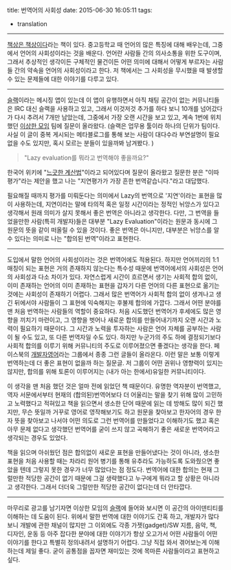 title: 번역어의 사회성
date: 2015-06-30 16:05:11
tags:
- translation
---


[책상은 책상이다](http://www.aladin.co.kr/shop/wproduct.aspx?ISBN=898890222X)라는
책이 있다. 중고등학교 때 언어의 많은 특징에 대해 배우는데, 그중에서 언어의
사회성이라는 것을 배운다. 언어란 사람들 간의 의사소통을 위한 도구이며, 그래서
추상적인 생각이든 구체적인 물건이든 어떤 의미에 대해서 어떻게 부르자는 사람들 간의
약속을 언어의 사회성이라고 한다. 저 책에서는 그 사회성을 무시했을 때 발생할 수
있는 문제들에 대한 이야기를 다루고 있다.

---

[슬랙](https://slack.com/)이라는 메시징 앱이 있는데 이 앱이 유행하면서 아직
채팅 공간이 없는 커뮤니티들은 IRC 대신 슬랙을 사용하고 있고, 그래서 이것저것
추가를 하다 보니 10개를 넘어갔다가 다시 추려서 7개만 남았는데, 그중에서 가장
오랜 시간을 보고 있고, 계속 1번에 위치했던 [이상한 모임](http://weirdx.io/) 팀에
질문이 올라왔다.  (슬랙은 업무용 툴이라 하나의 단위가 팀이다. 사실 이 글이 중복
게시되는 메타블로그를 통해 보는 사람이 대다수라 부연설명이 필요 없을 수도 있지만,
혹시 모르는 분들이 있을까봐 남겨봤다. ) 

> "Lazy evaluation를 뭐라고 번역해야 좋을까요?"

한국어 위키에 "[느긋한 계산법](https://ko.wikipedia.org/wiki/%EB%8A%90%EA%B8%8B%ED%95%9C_%EA%B3%84%EC%82%B0%EB%B2%95)"이라고
되어있다며 질문이 올라왔고 질문한 분은 "이따 평가"라는 제안을 했고 나는
"지연평가가 가장 흔한 번역같습니다."라고 대답했다.


필요해질 때까지 평가를 미뤄둔다는 의미에서 Lazy의 번역으로 '지연'이라는 표현을
많이 사용하는데, 지연이라는 말에 타의적 혹은 일정 시간이라는 정적인 뉘앙스가
있다고 생각해서 원래 의미가 살지 못해서 좋은 번역은 아니라고 생각한다. 다만,
그 번역을 들었을만한 사람(특히 개발자)들은 대부분 "Lazy Evaluation"이라는 원문과
동시에 그 원문의 뜻을 같이 떠올릴 수 있을 것이다. 좋은 번역은 아니지만, 대부분은
뉘앙스를 알 수 있다는 의미로 나는 "합의된 번역"이라고 표현한다.

---

도입에서 말한 언어의 사회성이라는 것은 번역어에도 적용된다. 하지만 언어끼리의
1:1 매칭이 되는 표현은 거의 존재하지 않는다는 특수성 때문에 번역어에서의 사회성은
언어의 사회성과 다소 차이가 있다. 자연스럽게 시간이 흐르면서 생기는 사회적 합의
없이, 이미 존재하는 언어의 이미 존재하는 표현을 갑자기 다른 언어의 다른 표현으로
옮기는 것에는 사회성이 존재하기 어렵다. 그래서 많은 번역어가 사회적 합의 없이
생겨나고 생긴 뒤에서야 사람들이 그 표현에 익숙해지는 후불제 합의에 가깝다. 
그래서 어떤 분야를 맨 처음 번역하는 사람들의 역할이 중요하다. 처음 시도했던
번역어가 후세에도 많은 영향을 끼치기 마련이고, 그 영향을 벗어나 새로운 합의를
만들어내기까지 오랜 시간과 노력이 필요하기 때문이다. 그 시간과 노력을 투자하는
사람은 언어 자체를 공부하는 사람이 될 수도 있고, 또 다른 번역자일 수도 있다.
하지만 누군가의 주도 하에 결정되기보다 사회적 합의를 이루기 위해 커뮤니티의
주도로 이루어졌으면 좋겠다는 생각을 한다. 페이스북의 [개발자영어](https://www.facebook.com/groups/engfordev/)라는
그룹에서 종종 그런 글들이 올라온다. 이런 말은 보통 이렇게 번역하는데 더 좋은
표현이 없을까 하는 질문글. 저 그룹이 어떤 권위나 영향력이 있지는 않지만, 합의를 
위해 토론이 이루어지는 (내가 아는 한에서)유일한 커뮤니티이다.


이 생각을 맨 처음 했던 것은 얼마 전에 읽었던 책 때문이다. 유명한 역자분이
번역했고, 역자 서문에서부터 현재의 (합의된)번역어보다 더 어울리는 말을 찾기 위해
많이 고민하고 노력했다고 적혀있고 책을 읽으면서 생소한 단어 때문에 읽는 데 방해도
많이 되긴 했지만, 무슨 뜻일까 거꾸로 영어로 영작해보기도 하고 원문을 찾아보고
한자어의 경우 한자 뜻을 찾아보고 나서야 어떤 의도로 그런 번역어를 만들었다고
이해하기도 했고 혹은 아무 문제 없다고 생각했던 번역어를 굳이 쓰지 않고 곡해하기
좋은 새로운 번역어라고 생각되는 경우도 있었다. 

책을 읽으며 아쉬웠던 점은 합의없이 새로운 표현을 만들어냈다는 것이 아니라, 생소한
표현을 처음 사용할 때는 차라리 원어 병기를 통해 유추라도 가능하도록 도와줬으면
좋았을 텐데 그렇지 못한 경우가 너무 많았다는 점 정도다. 번역어에 대한 합의는
현재 그럴만한 적당한 공간이 없기 때문에 그걸 생략했다고 누구에게 뭐라고 할 상황은
아니라고 생각한다. 그래서 더더욱 그럴만한 적당한 공간이 없다는데 더 안타깝다.




---

마무리로 광고를 남기자면 이상한 모임의 [슬랙](http://weirdmeetup.herokuapp.com)에
들어와 보시면 이 공간의 아이덴티티를 이해하는 데 도움이 된다. 위에서 말한 번역에
대한 이야기도 간혹 하고, 개발자가 많다보니 개발에 관한 채널이 많지만 그 이외에도
각종 가젯(gadget)/SW 지름, 음악, 책, 디자인, 운동 등 아주 잡다한 분야에 대한
이야기가 항상 오고가서 어떤 사람들이 어떤 이야기를 한다고 특별히 정의내려서
설명하기 어렵다. 그냥 직접 와서 겪어보는게 이해하는데 제일 좋다. 굳이 공통점을
꼽자면 재미있는 것에 목마른 사람들이라고 표현하고 싶다.








